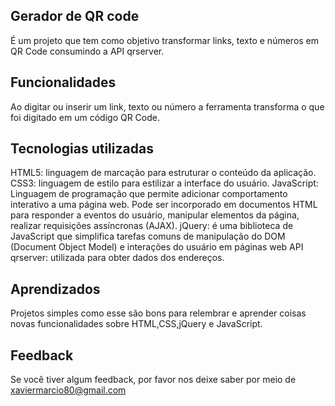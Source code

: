 ## Gerador de QR code
É um projeto que tem como objetivo transformar links, texto e números em QR Code consumindo a API qrserver.

## Funcionalidades
Ao digitar ou inserir um link, texto ou número a ferramenta transforma o que foi digitado em um código QR Code.

## Tecnologias utilizadas
HTML5: linguagem de marcação para estruturar o conteúdo da aplicação.
CSS3: linguagem de estilo para estilizar a interface do usuário.
JavaScript: Linguagem de programação que permite adicionar comportamento interativo a uma página web. 
Pode ser incorporado em documentos HTML para responder a eventos do usuário, manipular elementos da página, realizar requisições assíncronas (AJAX).
jQuery: é uma biblioteca de JavaScript que simplifica tarefas comuns de manipulação do DOM (Document Object Model) e interações do usuário em páginas web
API qrserver: utilizada para obter dados dos endereços.

## Aprendizados
Projetos simples como esse são bons para relembrar e aprender coisas novas funcionalidades sobre HTML,CSS,jQuery e JavaScript.

## Feedback
Se você tiver algum feedback, por favor nos deixe saber por meio de xaviermarcio80@gmail.com


